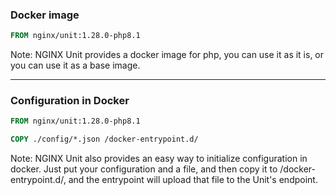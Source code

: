 ### Docker image

```dockerfile
FROM nginx/unit:1.28.0-php8.1
```

Note:
NGINX Unit provides a docker image for php, you can use it as it is, or you can use it as a base
image.

---

### Configuration in Docker

```dockerfile
FROM nginx/unit:1.28.0-php8.1

COPY ./config/*.json /docker-entrypoint.d/
```

Note:
NGINX Unit also provides an easy way to initialize configuration in docker. Just put your
configuration and a file, and then copy it to /docker-entrypoint.d/, and the entrypoint will upload
that file to the Unit's endpoint.

